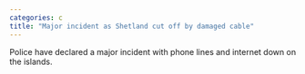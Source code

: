```yaml
---
categories: c
title: "Major incident as Shetland cut off by damaged cable"
---
```

Police have declared a major incident with phone lines and internet down on the islands.